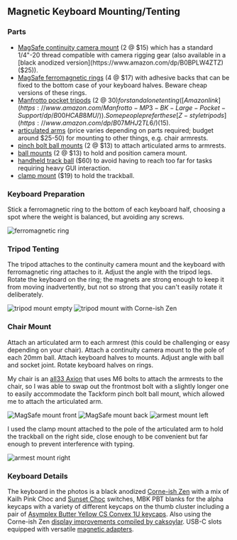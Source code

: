 ## Magnetic Keyboard Mounting/Tenting

### Parts
- [MagSafe continuity camera mount](https://www.amazon.com/dp/B0BRKPVPQR) (2 @ $15) which has a standard 1/4"-20 thread compatible with camera rigging gear (also available in a [black anodized version](https://www.amazon.com/dp/B0BPLW4ZTZ) ($25)).
- [MagSafe ferromagnetic rings](https://www.amazon.com/dp/B09LQLZKSD) (4 @ $17) with adhesive backs that can be fixed to the bottom case of your keyboard halves. Beware cheap versions of these rings.
- [Manfrotto pocket tripods](https://splitkb.com/collections/keyboard-parts/products/manfrotto-pocket-tripod?variant=39254223814733) (2 @ $30) for standalone tenting ([Amazon link](https://www.amazon.com/Manfrotto-MP3-BK-Large-Pocket-Support/dp/B00HCAB8MU/)). Some people prefer these [Z-style tripods](https://www.amazon.com/dp/B07MHJ2TL6/) ($15).
- [articulated arms](https://www.tackform.com/products/4-75-stud-arm-dual-20mm-ball-couplers-enduro-series) (price varies depending on parts required; budget around $25-50) for mounting to other things, e.g. chair armrests.
- [pinch bolt ball mounts](https://www.tackform.com/products/20mm-aluminum-ball-1-4-20-6mm-thru-hole-25mm-height-enduro-series?variant=18305827799091) (2 @ $13) to attach articulated arms to armrests.
- [ball mounts](https://www.tackform.com/products/enduro-20mm-ball-to-cam-screw?_pos=7&_sid=80f616233&_ss=r) (2 @ $13) to hold and position camera mount.
- [handheld track ball](https://www.amazon.com/ELECOM-Trackball-Connection-Symmetory-Grip-Performance/dp/B08GSCC8RX) ($60) to avoid having to reach too far for tasks requiring heavy GUI interaction.
- [clamp mount](https://www.amazon.com/ULANZI-Camera-Monitor-Ballhead-Adapter/dp/B09W8KG7K7) ($19) to hold the trackball.

### Keyboard Preparation
Stick a ferromagnetic ring to the bottom of each keyboard half, choosing a spot where the weight is balanced, but avoiding any screws.

![ferromagnetic ring](images/zen-ring.jpeg)

### Tripod Tenting
The tripod attaches to the continuity camera mount and the keyboard with ferromagnetic ring attaches to it. Adjust the angle with the tripod legs. Rotate the keyboard on the ring; the magnets are strong enough to keep it from moving inadvertently, but not so strong that you can't easily rotate it deliberately.

![tripod mount empty](images/tripod.jpeg)
![tripod mount with Corne-ish Zen](images/tripod-zen.jpeg)

### Chair Mount
Attach an articulated arm to each armrest (this could be challenging or easy depending on your chair). Attach a continuity camera mount to the pole of each 20mm ball. Attach keyboard halves to mounts. Adjust angle with ball and socket joint. Rotate keyboard halves on rings.

My chair is an [all33 Axion](https://all33.com/products/backstrong-chair) that uses M6 bolts to attach the armrests to the chair, so I was able to swap out the frontmost bolt with a slightly longer one to easily accommodate the Tackform pinch bolt ball mount, which allowed me to attach the articulated arm.

![MagSafe mount front](images/magsafe-mount.jpeg)
![MagSafe mount back](images/magsafe-mount-back.jpeg)
![armest mount left](images/armrest-left.jpeg)

I used the clamp mount attached to the pole of the articulated arm to hold the trackball on the right side, close enough to be convenient but far enough to prevent interference with typing.

![armest mount right](images/armrest-right.jpeg)

### Keyboard Details

The keyboard in the photos is a black anodized [Corne-ish Zen](https://lowprokb.ca/collections/keyboards/products/corne-ish-zen) with a mix of Kailh Pink Choc and [Sunset Choc](https://lowprokb.ca/products/sunset-tactile-choc-switches?pr_prod_strat=use_description&pr_rec_id=83b5c9319&pr_rec_pid=7257177358500&pr_ref_pid=6041157894308&pr_seq=uniform) switches, MBK PBT blanks for the alpha keycaps with a variety of different keycaps on the thumb cluster including a pair of [Asymplex Butter Yellow CS Convex 1U keycaps](https://www.asymplex.xyz/product/chicagosteno-convex-caps). Also using the Corne-ish Zen [display improvements compiled by caksoylar](https://gist.github.com/caksoylar/c411313990978e1903c244f03039187a). USB-C slots equipped with versatile [magnetic adapters](https://www.amazon.com/gp/product/B09YNKT2QS/).
